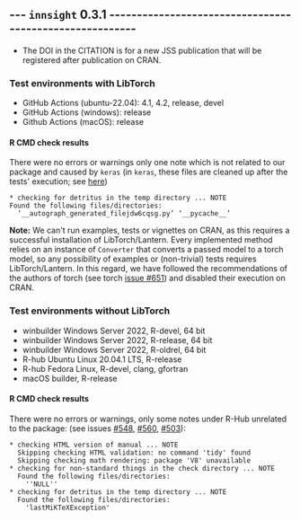 ## --- `innsight` 0.3.1 --------------------------------------------------------

* The DOI in the CITATION is for a new JSS publication that will be registered 
after publication on CRAN.

### Test environments with LibTorch
* GitHub Actions (ubuntu-22.04): 4.1, 4.2, release, devel
* GitHub Actions (windows): release
* Github Actions (macOS): release

#### R CMD check results

There were no errors or warnings only one note which is not related to our 
package and caused by `keras` (in `keras`, these files are cleaned up after
the tests' execution; see [here](https://github.com/rstudio/keras/blob/eb5d21b9e37e918c2662eb6ec5bcc46a00054db6/tests/testthat/setup.R))

```
* checking for detritus in the temp directory ... NOTE
Found the following files/directories:
  ‘__autograph_generated_filejdw6cqsg.py’ ‘__pycache__’
```

**Note:** We can't run examples, tests or vignettes on CRAN, as this 
requires a successful installation of LibTorch/Lantern. Every implemented method 
relies on an instance of `Converter` that converts a passed model to a 
torch model, so any possibility of examples or (non-trivial) tests requires 
LibTorch/Lantern. In this regard, we have followed the recommendations 
of the authors of torch (see torch 
[issue #651](https://github.com/mlverse/torch/issues/651#issuecomment-896783144))
and disabled their execution on CRAN.

### Test environments without LibTorch
- winbuilder Windows Server 2022, R-devel, 64 bit
- winbuilder Windows Server 2022, R-release, 64 bit
- winbuilder Windows Server 2022, R-oldrel, 64 bit
- R-hub Ubuntu Linux 20.04.1 LTS, R-release
- R-hub Fedora Linux, R-devel, clang, gfortran
- macOS builder, R-release

#### R CMD check results

There were no errors or warnings, only some notes under R-Hub unrelated to the 
package: (see issues [#548](https://github.com/r-hub/rhub/issues/548), 
[#560](https://github.com/r-hub/rhub/issues/560),
[#503](https://github.com/r-hub/rhub/issues/503)):

```
* checking HTML version of manual ... NOTE
  Skipping checking HTML validation: no command 'tidy' found
  Skipping checking math rendering: package 'V8' unavailable
* checking for non-standard things in the check directory ... NOTE
  Found the following files/directories:
    ''NULL''
* checking for detritus in the temp directory ... NOTE
  Found the following files/directories:
    'lastMiKTeXException'
```
